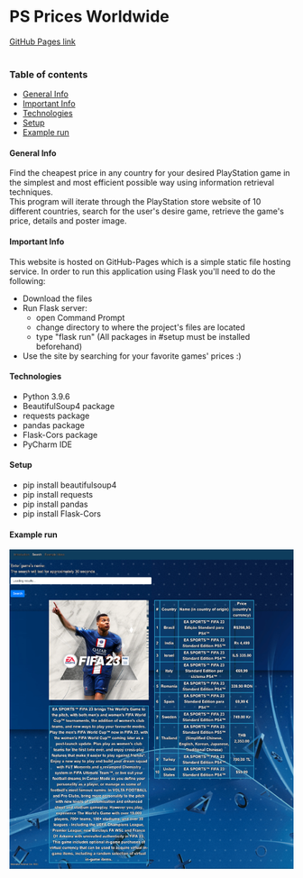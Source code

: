 # PS Prices Worldwide
[GitHub Pages link](https://samerarkab.github.io/PSPricesWorldwide/)
<br><br>

### Table of contents
* [General Info](#general-info)
* [Important Info](#important-info)
* [Technologies](#technologies)
* [Setup](#setup)
* [Example run](#example-run)

#### General Info
Find the cheapest price in any country for your desired PlayStation game in the simplest and most efficient possible way using information retrieval techniques.
<br>This program will iterate through the PlayStation store website of 10 different countries, search for the user's desire game, retrieve the game's price, details and poster image.

#### Important Info
This website is hosted on GitHub-Pages which is a simple static file hosting service. In order to run this application using Flask you'll need to do the following:
- Download the files
- Run Flask server:
  - open Command Prompt
  - change directory to where the project's files are located
  - type "flask run" (All packages in #setup must be installed beforehand)
- Use the site by searching for your favorite games' prices :)

#### Technologies
* Python 3.9.6
* BeautifulSoup4 package
* requests package
* pandas package
* Flask-Cors package
* PyCharm IDE

#### Setup
* pip install beautifulsoup4
* pip install requests
* pip install pandas
* pip install Flask-Cors

#### Example run
![image](./images/IR1.png) <br>
<br>
